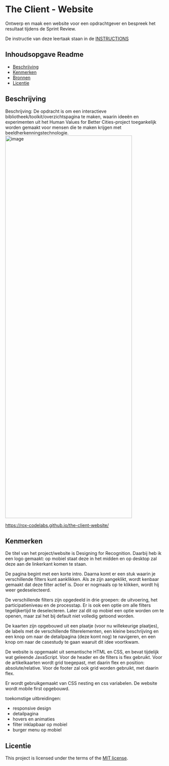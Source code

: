 # The Client - Website

Ontwerp en maak een website voor een opdrachtgever en bespreek het resultaat tijdens de Sprint Review.

De instructie van deze leertaak staan in de [INSTRUCTIONS](https://github.com/fdnd-task/the-client-website/blob/main/docs/INSTRUCTIONS.md)



## Inhoudsopgave Readme

  * [Beschrijving](#beschrijving)
  * [Kenmerken](#kenmerken)
  * [Bronnen](#bronnen)
  * [Licentie](#licentie)

## Beschrijving
Beschrijving:
De opdracht is om een interactieve bibliotheek/toolkit/overzichtspagina te maken, waarin ideeën en experimenten uit het Human Values for Better Cities-project toegankelijk worden gemaakt voor mensen die te maken krijgen met beeldherkenningstechnologie.
<img width="400" height="1207" alt="image" src="https://github.com/user-attachments/assets/8764f9d0-7411-4c89-9260-8e08437efeeb" />

<!-- Voeg een mooie poster visual toe 📸 -->
<!-- Voeg een link toe naar Github Pages 🌐-->
https://rox-codelabs.github.io/the-client-website/ 

## Kenmerken
<!-- Bij Kenmerken staat welke technieken zijn gebruikt en hoe. Wat is de HTML structuur? Wat zijn de belangrijkste dingen in CSS? Wat is er met Javascript gedaan en hoe? Misschien heb je een framwork of library gebruikt? -->
De titel van het project/website is Designing for Recognition. Daarbij heb ik een logo gemaakt: op mobiel staat deze in het midden en op desktop zal deze aan de linkerkant komen te staan.

De pagina begint met een korte intro. Daarna komt er een stuk waarin je verschillende filters kunt aanklikken. Als ze zijn aangeklikt, wordt kenbaar gemaakt dat deze filter actief is. Door er nogmaals op te klikken, wordt hij weer gedeselecteerd.

De verschillende filters zijn opgedeeld in drie groepen: de uitvoering, het participatieniveau en de processtap. Er is ook een optie om alle filters tegelijkertijd te deselecteren. Later zal dit op mobiel een optie worden om te openen, maar zal het bij default niet volledig getoond worden.

De kaarten zijn opgebouwd uit een plaatje (voor nu willekeurige plaatjes), de labels met de verschillende filterelementen, een kleine beschrijving en een knop om naar de detailpagina (deze komt nog) te navigeren, en een knop om naar de casestudy te gaan waaruit dit idee voortkwam.

De website is opgemaakt uit semantische HTML en CSS, en bevat tijdelijk wat geleende JavaScript. Voor de header en de filters is flex gebruikt. Voor de artikelkaarten wordt grid toegepast, met daarin flex en position: absolute/relative. Voor de footer zal ook grid worden gebruikt, met daarin flex.

Er wordt gebruikgemaakt van CSS nesting en css variabelen. De website wordt mobile first opgebouwd.

toekomstige uitbreidingen:
- responsive design
- detailpagina
- hovers en animaties
- filter inklapbaar op mobiel
- burger menu op mobiel

## Licentie

This project is licensed under the terms of the [MIT license](./LICENSE).
